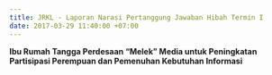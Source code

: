 ```yaml
---
title: JRKL - Laporan Narasi Pertanggung Jawaban Hibah Termin I
date: 2017-03-29 11:40:00 +07:00
---
```


**Ibu Rumah Tangga Perdesaan “Melek” Media untuk Peningkatan Partisipasi Perempuan dan Pemenuhan Kebutuhan Informasi**
